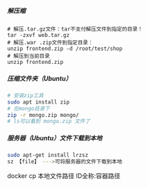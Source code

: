 ##### 解压缩

```shell
# 解压.tar.gz文件：tar不支付解压文件到指定的目录！
tar -zxvf web.tar.gz
# 解压.war .zip文件到指定目录：
unzip frontend.zip -d /root/test/shop
# 解压到当前目录
unzip frontend.zip
```

##### 压缩文件夹（Ubuntu）

```bash
# 安装zip工具
sudo apt install zip
# 在mongo目录下
zip -r mongo.zip mongo/
# ls可以看到 mongo.zip 文件了
```

##### 服务器（Ubuntu）文件下载到本地

```bash
sudo apt-get install lrzsz
sz 【file】 --->可将服务器的文件下载到本地
```

docker cp 本地文件路径 ID全称:容器路径







